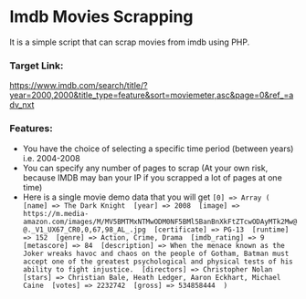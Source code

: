 # Imdb Movies Scrapping

It is a simple script that can scrap movies from imdb using PHP.

### Target Link:

https://www.imdb.com/search/title/?year=2000,2000&title_type=feature&sort=moviemeter,asc&page=0&ref_=adv_nxt

### Features:

- You have the choice of selecting a specific time period (between years) i.e. 2004-2008
- You can specify any number of pages to scrap (At your own risk, because IMDB may ban your IP if you scrapped a lot of pages at one time)
- Here is a single movie demo data that you will get
  `[0] => Array ( 
  [name] => The Dark Knight 
  [year] => 2008 
  [image] => https://m.media-amazon.com/images/M/MV5BMTMxNTMwODM0NF5BMl5BanBnXkFtZTcwODAyMTk2Mw@@._V1_UX67_CR0,0,67,98_AL_.jpg 
  [certificate] => PG-13 
  [runtime] => 152 
  [genre] => Action, Crime, Drama 
  [imdb_rating] => 9 
  [metascore] => 84 
  [description] => When the menace known as the Joker wreaks havoc and chaos on the people of Gotham, Batman must accept one of the greatest psychological and physical tests of his ability to fight injustice. 
  [directors] => Christopher Nolan 
  [stars] => Christian Bale, Heath Ledger, Aaron Eckhart, Michael Caine 
  [votes] => 2232742 
  [gross] => 534858444 
  )`
